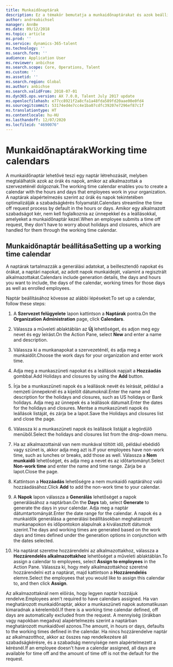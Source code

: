 ```yaml
---
title: Munkaidőnaptárak
description: Ez a témakör bemutatja a munkaidőnaptárakat és azok beállításait a Dynamics 365 Human Resources összetevőben.
author: andreabichsel
manager: AnnBe
ms.date: 09/12/2018
ms.topic: article
ms.prod: ''
ms.service: dynamics-365-talent
ms.technology: ''
ms.search.form: ''
audience: Application User
ms.reviewer: anbichse
ms.search.scope: Core, Operations, Talent
ms.custom: ''
ms.assetid: ''
ms.search.region: Global
ms.author: anbichse
ms.search.validFrom: 2018-07-01
ms.dyn365.ops.version: AX 7.0.0, Talent July 2017 update
ms.openlocfilehash: e77cc8921f2a8cfa1a48fda589fd20aae00e0fd4
ms.sourcegitcommit: 53174ed4e7cc4e1ba07cdfc39207e7296ef87c1f
ms.translationtype: HT
ms.contentlocale: hu-HU
ms.lasthandoff: 12/07/2020
ms.locfileid: "4690076"
---
```

# <a name="working-time-calendars"></a><span data-ttu-id="738f9-103">Munkaidőnaptárak</span><span class="sxs-lookup"><span data-stu-id="738f9-103">Working time calendars</span></span>

<span data-ttu-id="738f9-104">A munkaidőnaptár lehetővé teszi egy naptár létrehozását, melyben megtalálhatók azok az órák és napok, amikor az alkalmazottak a szervezeténél dolgoznak.</span><span class="sxs-lookup"><span data-stu-id="738f9-104">The working time calendar enables you to create a calendar with the hours and days that employees work in your organization.</span></span> <span data-ttu-id="738f9-105">A naptárak alapértelmezés szerint az órák és napok tekintetében optimalizálják a szabadságkérés folyamatát.</span><span class="sxs-lookup"><span data-stu-id="738f9-105">Calendars streamline the time off request process by default in the hours or days.</span></span> <span data-ttu-id="738f9-106">Amikor egy alkalmazott szabadságot kér, nem kell foglalkoznia az ünnepekkel és a leállásokkal, amelyeket a munkaidőnaptár kezel.</span><span class="sxs-lookup"><span data-stu-id="738f9-106">When an employee submits a time off request, they don't have to worry about holidays and closures, which are handled for them through the working time calendar.</span></span>

## <a name="setting-up-a-working-time-calendar"></a><span data-ttu-id="738f9-107">Munkaidőnaptár beállítása</span><span class="sxs-lookup"><span data-stu-id="738f9-107">Setting up a working time calendar</span></span>

<span data-ttu-id="738f9-108">A naptárak tartalmazzák a generálási adatokat, a beillesztendő napokat és órákat, a naptári napokat, az adott napok munkaidejét, valamint a regisztrált alkalmazottakat.</span><span class="sxs-lookup"><span data-stu-id="738f9-108">Calendars include generation details, the days and hours you want to include, the days of the calendar, working times for those days as well as enrolled employees.</span></span> 

<span data-ttu-id="738f9-109">Naptár beállításához kövesse az alábbi lépéseket:</span><span class="sxs-lookup"><span data-stu-id="738f9-109">To set up a calendar, follow these steps:</span></span>

1. <span data-ttu-id="738f9-110">A **Szervezet felügyelete** lapon kattintson a **Naptárak** pontra.</span><span class="sxs-lookup"><span data-stu-id="738f9-110">On the **Organization Administration** page, click **Calendars**.</span></span>

2. <span data-ttu-id="738f9-111">Válassza a műveleti ablaktáblán az **Új** lehetőséget, és adjon meg egy nevet és egy leírást.</span><span class="sxs-lookup"><span data-stu-id="738f9-111">On the Action Pane, select **New** and enter a name and description.</span></span>

3. <span data-ttu-id="738f9-112">Válassza ki a munkanapokat a szervezeténél, és adja meg a munkaidőt.</span><span class="sxs-lookup"><span data-stu-id="738f9-112">Choose the work days for your organization and enter work time.</span></span>

4. <span data-ttu-id="738f9-113">Adja meg a munkaszüneti napokat és a leállások napjait a **Hozzáadás** gombbal.</span><span class="sxs-lookup"><span data-stu-id="738f9-113">Add Holidays and closures by using the **Add** button.</span></span>

5. <span data-ttu-id="738f9-114">Írja be a munkaszüneti napok és a leállások nevét és leírását, például a nemzeti ünnepeknél és a kijelölt dátumoknál.</span><span class="sxs-lookup"><span data-stu-id="738f9-114">Enter the name and description for the holidays and closures, such as US holidays or Bank holidays.</span></span> <span data-ttu-id="738f9-115">Adja meg az ünnepek és a leállások dátumait.</span><span class="sxs-lookup"><span data-stu-id="738f9-115">Enter the dates for the holidays and closures.</span></span> <span data-ttu-id="738f9-116">Mentse a munkaszüneti napok és leállások listáját, és zárja be a lapot.</span><span class="sxs-lookup"><span data-stu-id="738f9-116">Save the Holidays and closures list and close the page.</span></span>

6. <span data-ttu-id="738f9-117">Válassza ki a munkaszüneti napok és leállások listáját a legördülő menüből.</span><span class="sxs-lookup"><span data-stu-id="738f9-117">Select the holidays and closures list from the drop-down menu.</span></span>

7. <span data-ttu-id="738f9-118">Ha az alkalmazottainál van nem munkával töltött idő, például ebédidő vagy szünet is, akkor adja meg azt is.</span><span class="sxs-lookup"><span data-stu-id="738f9-118">If your employees have non-work time, such as lunches or breaks, add those as well.</span></span> <span data-ttu-id="738f9-119">Válassza a **Nem munkaidő** lehetőséget, és adja meg a nevet és az időtartományt.</span><span class="sxs-lookup"><span data-stu-id="738f9-119">Select **Non-work time** and enter the name and time range.</span></span> <span data-ttu-id="738f9-120">Zárja be a lapot.</span><span class="sxs-lookup"><span data-stu-id="738f9-120">Close the page.</span></span> 

8. <span data-ttu-id="738f9-121">Kattintson a **Hozzáadás** lehetőségre a nem munkaidő naptárához való hozzáadásához.</span><span class="sxs-lookup"><span data-stu-id="738f9-121">Click **Add** to add the non-work time to your calendar.</span></span>

9. <span data-ttu-id="738f9-122">A **Napok** lapon válassza a **Generálás** lehetőséget a napok generálásához a naptárban.</span><span class="sxs-lookup"><span data-stu-id="738f9-122">On the **Days** tab, select **Generate** to generate the days in your calendar.</span></span> <span data-ttu-id="738f9-123">Adja meg a naptár dátumtartományát.</span><span class="sxs-lookup"><span data-stu-id="738f9-123">Enter the date range for the calendar.</span></span> <span data-ttu-id="738f9-124">A napok és a munkaidők generálása a generálási beállításokban meghatározott munkanapokon és időpontokon alapulnak a kiválasztott dátumok szerint.</span><span class="sxs-lookup"><span data-stu-id="738f9-124">The days and working times are generated based on the work days and times defined under the generation options in conjunction with the dates selected.</span></span>

10. <span data-ttu-id="738f9-125">Ha naptárat szeretne hozzárendelni az alkalmazottakhoz, válassza a **Hozzárendelés alkalmazottakhoz** lehetőséget a műveleti ablaktáblán.</span><span class="sxs-lookup"><span data-stu-id="738f9-125">To assign a calendar to employees, select **Assign to employees** in the Action Pane.</span></span> <span data-ttu-id="738f9-126">Válassza ki, hogy mely alkalmazottakhoz szeretné hozzárendelni ezt a naptárat, majd kattintson a **Hozzárendelés** elemre.</span><span class="sxs-lookup"><span data-stu-id="738f9-126">Select the employees that you would like to assign this calendar to, and then click **Assign**.</span></span>

<span data-ttu-id="738f9-127">Az alkalmazottaknál nem előírás, hogy legyen naptár hozzájuk rendelve.</span><span class="sxs-lookup"><span data-stu-id="738f9-127">Employees aren't required to have calendars assigned.</span></span> <span data-ttu-id="738f9-128">Ha van meghatározott munkaidőnaptár, akkor a munkaszüneti napok automatikusan kimaradnak a kérelemből.</span><span class="sxs-lookup"><span data-stu-id="738f9-128">If there is a working time calendar defined, off days are automatically excluded from the request.</span></span> <span data-ttu-id="738f9-129">A mennyiség (órákban vagy napokban megadva) alapértelmezés szerint a naptárban meghatározott munkaidővel azonos.</span><span class="sxs-lookup"><span data-stu-id="738f9-129">The amount, in hours or days, defaults to the working times defined in the calendar.</span></span> <span data-ttu-id="738f9-130">Ha nincs hozzárendelve naptár az alkalmazotthoz, akkor az összes nap rendelkezésre áll szabadságkérésre, és a szabadság mennyisége nem alapértelmezett a kérésnél.</span><span class="sxs-lookup"><span data-stu-id="738f9-130">If an employee doesn't have a calendar assigned, all days are available for time off and the amount of time off is not the default for the request.</span></span> 
